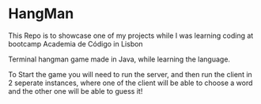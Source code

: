 # HangMan
This Repo is to showcase one of my projects while I was learning coding at bootcamp Academia de Código in Lisbon

Terminal hangman game made in Java, while learning the language.


To Start the game you will need to run the server, and then run the client in 2 seperate instances, where one of the client will be able to choose a word and the other one will be able to guess it!
